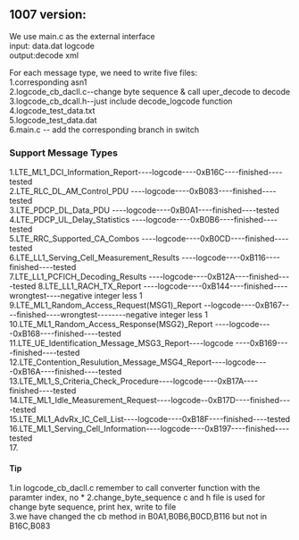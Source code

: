 ## 1007 version:
We use main.c as the external interface  
input: data.dat logcode  
output:decode xml  

For each message type, we need to write five files:  
1.corresponding asn1  
2.logcode_cb_dacll.c--change byte sequence & call uper_decode to decode   
3.logcode_cb_dcall.h--just include decode_logcode function  
4.logcode_test_data.txt  
5.logcode_test_data.dat  
6.main.c -- add the corresponding branch in switch  




### Support Message Types
1.LTE_ML1_DCI_Information_Report----logcode----0xB16C----finished----tested  
2.LTE_RLC_DL_AM_Control_PDU     ----logcode----0xB083----finished----tested  
3.LTE_PDCP_DL_Data_PDU          ----logcode----0xB0A1----finished----tested  
4.LTE_PDCP_UL_Delay_Statistics  ----logcode----0xB0B6----finished----tested  
5.LTE_RRC_Supported_CA_Combos   ----logcode----0xB0CD----finished----tested  
6.LTE_LL1_Serving_Cell_Measurement_Results  ----logcode----0xB116----finished----tested  
7.LTE_LL1_PCFICH_Decoding_Results     ----logcode----0xB12A----finished----tested
8.LTE_LL1_RACH_TX_Report        ----logcode----0xB144----finished----wrongtest----negative integer less 1    
9.LTE_ML1_Random_Access_Request(MSG1)_Report    --logcode----0xB167----finished----wrongtest--------negative integer less 1    
10.LTE_ML1_Random_Access_Response(MSG2)_Report    ----logcode----0xB168----finished----tested  
11.LTE_UE_Identification_Message_MSG3_Report----logcode    ----0xB169----finished----tested  
12.LTE_Contention_Resulution_Message_MSG4_Report----logcode----0xB16A----finished----tested  
13.LTE_ML1_S_Criteria_Check_Procedure----logcode----0xB17A----finished----tested  
14.LTE_ML1_Idle_Measurement_Request----logcode--0xB17D----finished----tested  
15.LTE_ML1_AdvRx_IC_Cell_List----logcode----0xB18F----finished----tested  
16.LTE_ML1_Serving_Cell_Information----logcode----0xB197----finished----tested  
17.


#### Tip
1.in logcode_cb_dacll.c remember to call converter function with the paramter index, no * 
2.change_byte_sequence c and h file is used for change byte sequence, print hex, write to file  
3.we have changed the cb method in B0A1,B0B6,B0CD,B116 but not in B16C,B083
 

